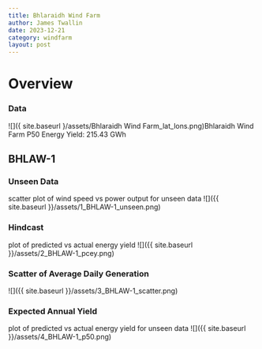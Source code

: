 ```yaml
---
title: Bhlaraidh Wind Farm
author: James Twallin
date: 2023-12-21
category: windfarm
layout: post
---
```

# Overview

### Data

![]({ site.baseurl }/assets/Bhlaraidh Wind Farm_lat_lons.png)Bhlaraidh Wind Farm P50 Energy Yield: 215.43 GWh

BHLAW-1
-------------
### Unseen Data 
scatter plot of wind speed vs power output for unseen data
![]({{ site.baseurl }}/assets/1_BHLAW-1_unseen.png)
### Hindcast 
plot of predicted vs actual energy yield
![]({{ site.baseurl }}/assets/2_BHLAW-1_pcey.png)
### Scatter of Average Daily Generation 

![]({{ site.baseurl }}/assets/3_BHLAW-1_scatter.png)
### Expected Annual Yield 
plot of predicted vs actual energy yield for unseen data
![]({{ site.baseurl }}/assets/4_BHLAW-1_p50.png)

